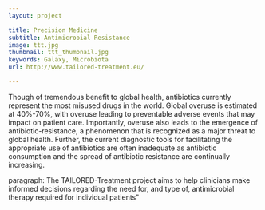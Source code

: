 ```yaml
---
layout: project

title: Precision Medicine
subtitle: Antimicrobial Resistance
image: ttt.jpg
thumbnail: ttt_thumbnail.jpg
keywords: Galaxy, Microbiota
url: http://www.tailored-treatment.eu/

---
```

Though of tremendous benefit to global health, antibiotics currently represent the most misused drugs in the world. Global overuse is estimated at 40%-70%, with overuse leading to preventable adverse events that may impact on patient care. Importantly, overuse also leads to the emergence of antibiotic-resistance, a phenomenon that is recognized as a major threat to global health. Further, the current diagnostic tools for facilitating the appropriate use of antibiotics are often inadequate as antibiotic consumption and the spread of antibiotic resistance are continually increasing.

paragraph: The TAILORED-Treatment project aims to help clinicians make informed decisions regarding the need for, and type of, antimicrobial therapy required for individual patients"